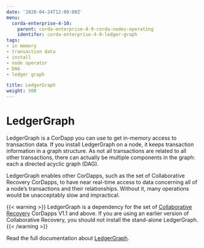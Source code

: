 ```yaml
---
date: '2020-04-24T12:00:00Z'
menu:
  corda-enterprise-4-10:
    parent: corda-enterprise-4-9-corda-nodes-operating
    identifer: corda-enterprise-4-9-ledger-graph
tags:
- in memory
- transaction data
- install
- node operator
- DAG
- ledger graph

title: LedgerGraph
weight: 500
---
```


# LedgerGraph

LedgerGraph is a CorDapp you can use to get in-memory access to transaction data. If you install LedgerGraph on a node, it keeps transaction information in a graph structure. As not all transactions are related to all other transactions, there can actually be multiple components in the graph: each a directed acyclic graph (DAG).

LedgerGraph enables other CorDapps, such as the set of Collaborative Recovery CorDapps, to have near real-time access to data concerning all of a node’s transactions and their relationships. Without it, many operations would be unacceptably slow and impractical.

{{< warning >}}
LedgerGraph is a dependency for the set of [Collaborative Recovery](../../../../../../tools/collaborative-recovery/cl-index.md) CorDapps V1.1 and above. If you are using an earlier version of Collaborative Recovery, you should not install the stand-alone LedgerGraph.
{{< /warning >}}

Read the full documentation about [LedgerGraph](../../../../../../tools/ledgergraph/ledgergraph-index.md).
